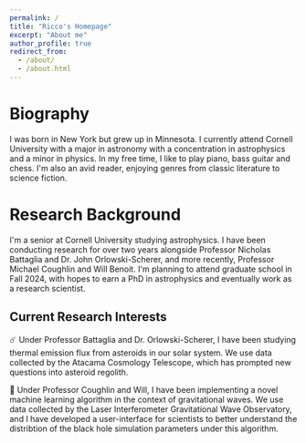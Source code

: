 ```yaml
---
permalink: /
title: "Ricco's Homepage"
excerpt: "About me"
author_profile: true
redirect_from: 
  - /about/
  - /about.html
---
```


# Biography
I was born in New York but grew up in Minnesota. I currently attend Cornell University with a major in astronomy with a concentration in astrophysics and a minor in physics. In my free time, I like to play piano, bass guitar and chess. I'm also an avid reader, enjoying genres from classic literature to science fiction. 

# Research Background
I'm a senior at Cornell University studying astrophysics. I have been conducting research for over two years alongside Professor Nicholas Battaglia and Dr. John Orlowski-Scherer, and more recently, Professor Michael Coughlin and Will Benoit. I'm planning to attend graduate school in Fall 2024, with hopes to earn a PhD in astrophysics and eventually work as a research scientist.

## Current Research Interests
☄️ Under Professor Battaglia and Dr. Orlowski-Scherer, I have been studying thermal emission flux from asteroids in our solar system. We use data collected by the Atacama Cosmology Telescope, which has prompted new questions into asteroid regolith.

🌊 Under Professor Coughlin and Will, I have been implementing a novel machine learning algorithm in the context of gravitational waves. We use data collected by the Laser Interferometer Gravitational Wave Observatory, and I have developed a user-interface for scientists to better understand the distribtion of the black hole simulation parameters under this algorithm.


